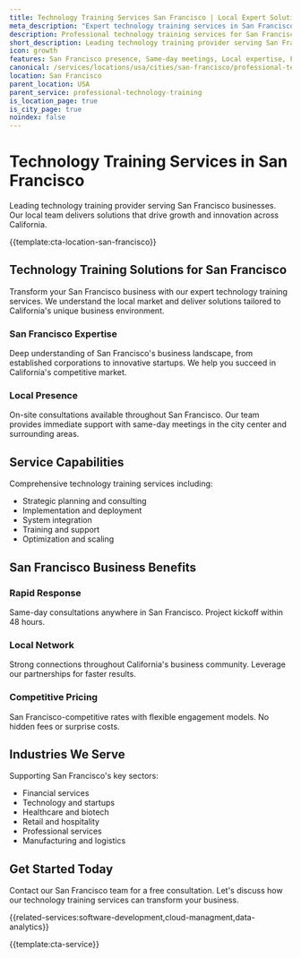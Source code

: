 ```yaml
---
title: Technology Training Services San Francisco | Local Expert Solutions
meta_description: "Expert technology training services in San Francisco. Local team, same-day consultations, proven results. Transform your business today."
description: Professional technology training services for San Francisco businesses
short_description: Leading technology training provider serving San Francisco and California.
icon: growth
features: San Francisco presence, Same-day meetings, Local expertise, Fast deployment, Competitive rates, Proven track record
canonical: /services/locations/usa/cities/san-francisco/professional-technology-training-san-francisco.html
location: San Francisco
parent_location: USA
parent_service: professional-technology-training
is_location_page: true
is_city_page: true
noindex: false
---
```


# Technology Training Services in San Francisco

Leading technology training provider serving San Francisco businesses. Our local team delivers solutions that drive growth and innovation across California.

{{template:cta-location-san-francisco}}

## Technology Training Solutions for San Francisco

Transform your San Francisco business with our expert technology training services. We understand the local market and deliver solutions tailored to California's unique business environment.

### San Francisco Expertise

Deep understanding of San Francisco's business landscape, from established corporations to innovative startups. We help you succeed in California's competitive market.

### Local Presence

On-site consultations available throughout San Francisco. Our team provides immediate support with same-day meetings in the city center and surrounding areas.

## Service Capabilities

Comprehensive technology training services including:
- Strategic planning and consulting
- Implementation and deployment
- System integration
- Training and support
- Optimization and scaling

## San Francisco Business Benefits

### Rapid Response
Same-day consultations anywhere in San Francisco. Project kickoff within 48 hours.

### Local Network
Strong connections throughout California's business community. Leverage our partnerships for faster results.

### Competitive Pricing
San Francisco-competitive rates with flexible engagement models. No hidden fees or surprise costs.

## Industries We Serve

Supporting San Francisco's key sectors:
- Financial services
- Technology and startups
- Healthcare and biotech
- Retail and hospitality
- Professional services
- Manufacturing and logistics

## Get Started Today

Contact our San Francisco team for a free consultation. Let's discuss how our technology training services can transform your business.

{{related-services:software-development,cloud-managment,data-analytics}}

{{template:cta-service}}
